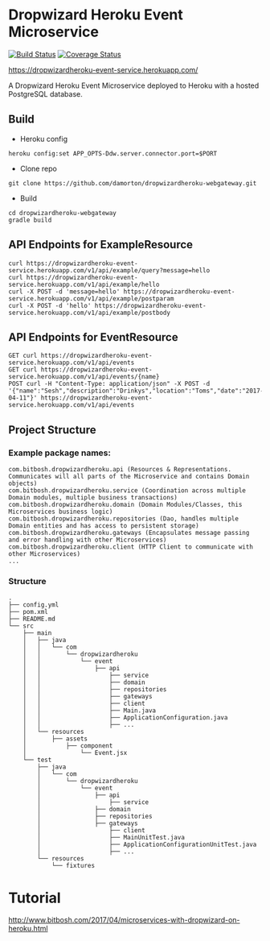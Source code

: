 # Dropwizard Heroku Event Microservice

[![Build Status](https://travis-ci.org/damorton/dropwizardheroku-event-service.svg?branch=master)](https://travis-ci.org/damorton/dropwizardheroku-event-service) [![Coverage Status](https://coveralls.io/repos/github/damorton/dropwizardheroku-event-service/badge.svg?branch=master)](https://coveralls.io/github/damorton/dropwizardheroku-event-service?branch=master)

https://dropwizardheroku-event-service.herokuapp.com/

A Dropwizard Heroku Event Microservice deployed to Heroku with a hosted PostgreSQL database.

## Build

- Heroku config

```
heroku config:set APP_OPTS-Ddw.server.connector.port=$PORT
```

- Clone repo
```
git clone https://github.com/damorton/dropwizardheroku-webgateway.git
```
- Build
```
cd dropwizardheroku-webgateway
gradle build
```


## API Endpoints for ExampleResource

```
curl https://dropwizardheroku-event-service.herokuapp.com/v1/api/example/query?message=hello
curl https://dropwizardheroku-event-service.herokuapp.com/v1/api/example/hello
curl -X POST -d 'message=hello' https://dropwizardheroku-event-service.herokuapp.com/v1/api/example/postparam
curl -X POST -d 'hello' https://dropwizardheroku-event-service.herokuapp.com/v1/api/example/postbody
```

## API Endpoints for EventResource

```
GET curl https://dropwizardheroku-event-service.herokuapp.com/v1/api/events
GET curl https://dropwizardheroku-event-service.herokuapp.com/v1/api/events/{name}
POST curl -H "Content-Type: application/json" -X POST -d '{"name":"Sesh","description":"Drinkys","location":"Toms","date":"2017-04-11"}' https://dropwizardheroku-event-service.herokuapp.com/v1/api/events
```

## Project Structure

### Example package names:

```
com.bitbosh.dropwizardheroku.api (Resources & Representations. Communicates will all parts of the Microservice and contains Domain objects)
com.bitbosh.dropwizardheroku.service (Coordination across multiple Domain modules, multiple business transactions)
com.bitbosh.dropwizardheroku.domain (Domain Modules/Classes, this Microservices business logic)
com.bitbosh.dropwizardheroku.repositories (Dao, handles multiple Domain entities and has access to persistent storage)
com.bitbosh.dropwizardheroku.gateways (Encapsulates message passing and error handling with other Microservices)
com.bitbosh.dropwizardheroku.client (HTTP Client to communicate with other Microservices)
...
```

### Structure

```
.
├── config.yml
├── pom.xml
├── README.md
└── src
    ├── main
    │   ├── java
    │   │   └── com
    │   │       └── dropwizardheroku
    │   │	       	└── event    
    │   │      			├── api
    │   │           		├── service
    │   │           		├── domain
    │   │           		├── repositories
    │   │           		├── gateways
    │   │           		├── client
    │   │           		├── Main.java
    │   │           		├── ApplicationConfiguration.java
    │   │           		├── ...
    │   └── resources
    │       ├── assets
    │       	├── component
    │       		└── Event.jsx
    └── test
        ├── java
        │   └── com
        │       └── dropwizardheroku
        │       	└── event
        │	           	├── api
        │   	       		├── service
        │       	   	├── domain
        │         		├── repositories
        │	           	├── gateways
        │   	        	├── client
        │       	    	├── MainUnitTest.java
        │           		├── ApplicationConfigurationUnitTest.java
        │           		├── ...
        └── resources
            └── fixtures
```

# Tutorial

http://www.bitbosh.com/2017/04/microservices-with-dropwizard-on-heroku.html
